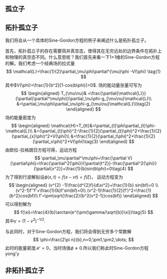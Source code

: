 ## 孤立子

## 拓扑孤立子
我们将会从一个具体的Sine-Gordon方程的例子来阐述什么是拓扑孤立子。

首先，拓扑孤立子的存在需要简并真空态，使得其在无穷远处的边界条件在拓扑上和物理的真空态不同。什么意思呢？我们首先来看一下1+1维的Sine-Gordon方程的解。我们考虑一个经典场的拉式量
$$
 \mathcal{L}=\frac{1}{2}\partial_\mu\phi\partial^{\mu}\phi -V(\phi) \tag{1}
$$
其中$V(\phi)=\frac{1}{b^2}[1-cos(b\phi)]>0$.
场的能动量张量可写为
$$
\begin{aligned}
T_{\mu\nu}& =\frac{\partial{\mathcal{L}}}{\partial(\partial^\mu\phi)}\partial_\nu\phi-g_{\mu\nu}\mathcal{L}\\
&=\partial_\mu\phi\partial_\nu\phi-g_{\mu\nu}\mathcal{L}\\\tag{2}
\end{aligned}
$$
场的能量密度为
$$
\begin{aligned}
\mathcal{H}=T_{tt}&=\partial_{t}\phi\partial_{t}\phi-\mathcal{L}\\
&=(\partial_{t}\phi)^2-\frac{1}{2}(\partial_{t}\phi)^2+\frac{1}{2}(\partial_{x}\phi)^2+V(\phi)\\
&=\frac{1}{2}(\partial_t\phi)^2+\frac{1}{2}(\partial_x\phi)^2+V(\phi)\tag{3}
\end{aligned}
$$
由欧拉-拉格朗日方程可得，运动方程
$$
\partial_\mu\partial^\mu\phi+\frac{\partial V}{\partial\phi}=\frac{\partial^2{\phi}}{\partial{t^2}}-\frac{\partial^2{\phi}}{\partial{x^2}}+\frac{1}{b}sin(b\phi)=0\tag{4}
$$
为了得到行波解拟设$\phi(x,t)=f(x-vt)=f(\xi)$，
运动方程变为
$$
\begin{aligned}
(v^{2} -1)\frac{d^{2}f}{d\xi^2}+\frac{1}{b} sin(bf)=0 \\
(v^2-1)f''f'+\frac{1}{b}f'sin(bf)=0\\
(v^2-1)\frac{1}{2}(f')^2=\frac{1}{b^2}cos(bf)\\
f'=\pm\sqrt{\frac{2}{b^2(v^2-1)}cos(bf)}
\end{aligned}
$$
可以得到解为
$$
f(\xi)=\frac{4}{b}\arctan(e^{\pm(\gamma/\sqrt{b})\xi})\tag{5}
$$
其中$\gamma=(1-v^2)^{-1/2}$.

与此同时，对于Sine-Gordon方程，我们将会得到无穷多个常数解
$$
\phi=\frac{2\pi n}{b},n=0,\pm1,\pm2,\dots;
$$
此时的能量密度$\mathcal{H}=0$，当时场值$\phi\neq0$.所以我们称此时Sine-Gordon方程yong'y
## 非拓扑孤立子

<!--stackedit_data:
eyJoaXN0b3J5IjpbNzQ3MzA3OTgxLC0yMDk4MzM5OTQwLDEwMD
I0NzU0NjYsLTE1NTk5ODIwODQsMTE5MzY2NDgzNyw4NDQxNDg1
MDUsLTE5NzU2NDQ2MjksMTQ2MTg3MjcxNCwyMTIxNDY3MTI4LD
c4NjAyNzg2MCwxODI2Njc0MjUwLC0xNTE2MjIzMzkxLC0xODcw
Mzc3MjgxLC05ODQ2MjQxNzIsMTc5OTIyMjIwLDg3MzMxMDYxNi
w4ODkzNjY3MjYsLTMwODUwNDg2MiwxMTg1MDkyMzE0LDIxMTQ1
NTg3MzZdfQ==
-->